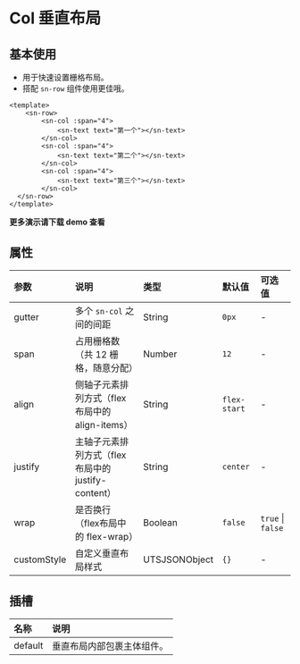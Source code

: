 # Col 垂直布局

## 基本使用

- 用于快速设置栅格布局。
- 搭配 `sn-row` 组件使用更佳哦。

```vue
<template>
	<sn-row>
    	<sn-col :span="4">
        	<sn-text text="第一个"></sn-text>
  		</sn-col>
    	<sn-col :span="4">
        	<sn-text text="第二个"></sn-text>
  		</sn-col>
    	<sn-col :span="4">
        	<sn-text text="第三个"></sn-text>
  		</sn-col>
  </sn-row>
</template>
```

**更多演示请下载 demo 查看**

## 属性

| 参数        | 说明                                              | 类型          | 默认值       | 可选值            |
| :---------- | :------------------------------------------------ | :------------ | :----------- | :---------------- |
| gutter      | 多个 `sn-col` 之间的间距                          | String        | `0px`        | -                 |
| span        | 占用栅格数（共 12 栅格，随意分配）                | Number        | `12`         | -                 |
| align       | 侧轴子元素排列方式（flex布局中的align-items）     | String        | `flex-start` | -                 |
| justify     | 主轴子元素排列方式（flex布局中的justify-content） | String        | `center`     | -                 |
| wrap        | 是否换行（flex布局中的 flex-wrap）                | Boolean       | `false`      | `true` \| `false` |
| customStyle | 自定义垂直布局样式                                | UTSJSONObject | `{}`         | -                 |

## 插槽

| 名称    | 说明                       |
| :------ | :------------------------- |
| default | 垂直布局内部包裹主体组件。 |

<DemoPhone name="sn-col" />